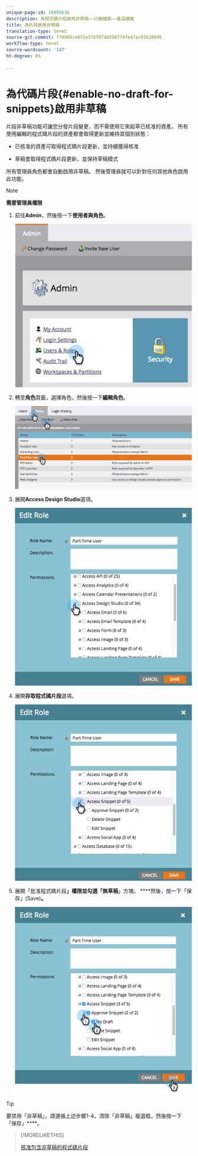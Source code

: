 ```yaml
---
unique-page-id: 10095636
description: 為程式碼片段啟用非草稿——行銷檔案——產品檔案
title: 為片段啟用非草稿
translation-type: tm+mt
source-git-commit: f79909ce8f2e37bf0748596774fe47ac03618696
workflow-type: tm+mt
source-wordcount: '147'
ht-degree: 0%

---
```



# 為代碼片段{#enable-no-draft-for-snippets}啟用非草稿

片段非草稿功能可讓您分發片段變更，而不需使用它來起草已核准的資產。 所有使用編輯的程式碼片段的資產都會取得更新並維持其個別狀態：

* 已核准的資產可取得程式碼片段更新，並持續獲得核准

* 草稿會取得程式碼片段更新，並保持草稿模式

所有管理員角色都會自動啟用非草稿。 然後管理員就可以針對任何其他角色啟用此功能。

>[!NOTE]
>
>**需要管理員權限**

1. 前往&#x200B;**Admin**，然後按一下&#x200B;**使用者與角色**。

   ![](assets/usersandroles.png)

1. 轉至&#x200B;**角色**&#x200B;頁籤，選擇角色，然後按一下&#x200B;**編輯角色**。

   ![](assets/editrole2.png)

1. 展開&#x200B;**Access Design Studio**&#x200B;選項。

   ![](assets/expanddesignstudio.png)

1. 展開&#x200B;**存取程式碼片段**&#x200B;選項。

   ![](assets/expandsnippet.png)

1. 展開「批准程式碼片段&#x200B;**」權限並勾選「無草稿**」方塊。 ****&#x200B;然後，按一下「保存」(Save)**。**

   ![](assets/2017-06-15-10-35-04.png)

>[!TIP]
>
>要禁用「非草稿」，請遵循上述步驟1-4，清除「非草稿」複選框，然後按一下「保存」****。

>[!MORELIKETHIS]
>
>[核准包含非草稿的程式碼片段](/help/marketo/product-docs/personalization/segmentation-and-snippets/snippets/approve-a-snippet-with-no-draft.md)
